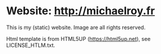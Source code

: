 # Website: http://michaelroy.fr

This is my (static) website.
Image are all rights reserved.

Html template is from HTML5UP (https://html5up.net), see LICENSE_HTLM.txt.
